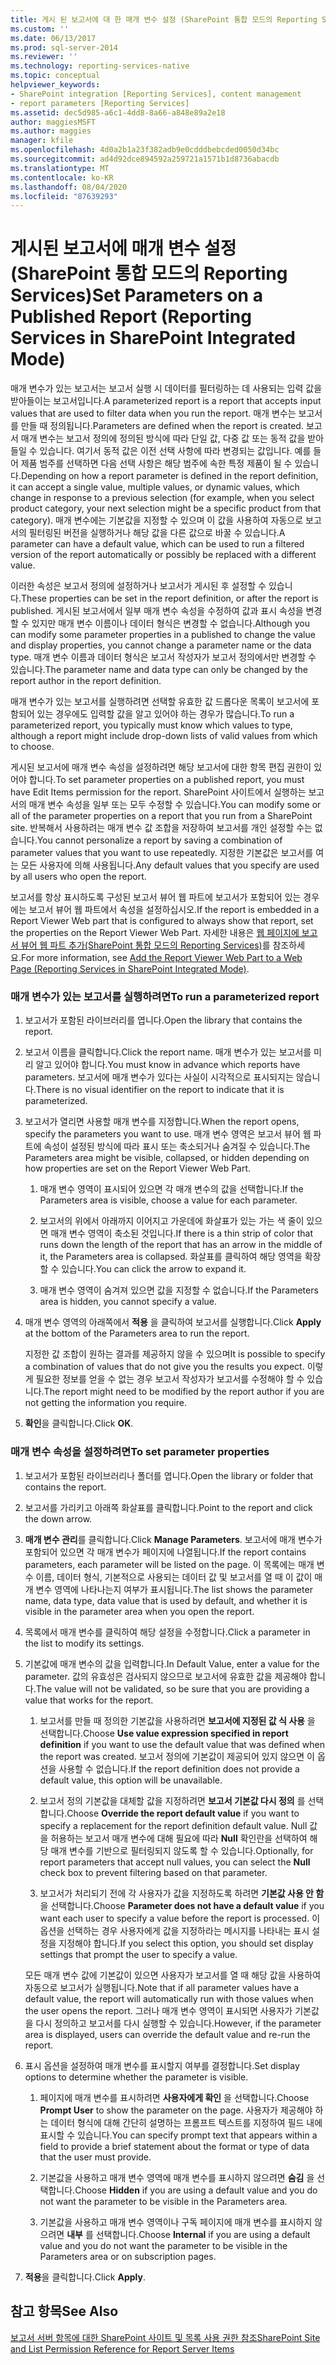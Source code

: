 ```yaml
---
title: 게시 된 보고서에 대 한 매개 변수 설정 (SharePoint 통합 모드의 Reporting Services) | Microsoft Docs
ms.custom: ''
ms.date: 06/13/2017
ms.prod: sql-server-2014
ms.reviewer: ''
ms.technology: reporting-services-native
ms.topic: conceptual
helpviewer_keywords:
- SharePoint integration [Reporting Services], content management
- report parameters [Reporting Services]
ms.assetid: dec5d985-a6c1-4dd8-8a66-a848e89a2e18
author: maggiesMSFT
ms.author: maggies
manager: kfile
ms.openlocfilehash: 4d0a2b1a23f382adb9e0cdddbebcded0050d34bc
ms.sourcegitcommit: ad4d92dce894592a259721a1571b1d8736abacdb
ms.translationtype: MT
ms.contentlocale: ko-KR
ms.lasthandoff: 08/04/2020
ms.locfileid: "87639293"
---
```

# <a name="set-parameters-on-a-published-report-reporting-services-in-sharepoint-integrated-mode"></a><span data-ttu-id="52644-102">게시된 보고서에 매개 변수 설정(SharePoint 통합 모드의 Reporting Services)</span><span class="sxs-lookup"><span data-stu-id="52644-102">Set Parameters on a Published Report (Reporting Services in SharePoint Integrated Mode)</span></span>
  <span data-ttu-id="52644-103">매개 변수가 있는 보고서는 보고서 실행 시 데이터를 필터링하는 데 사용되는 입력 값을 받아들이는 보고서입니다.</span><span class="sxs-lookup"><span data-stu-id="52644-103">A parameterized report is a report that accepts input values that are used to filter data when you run the report.</span></span> <span data-ttu-id="52644-104">매개 변수는 보고서를 만들 때 정의됩니다.</span><span class="sxs-lookup"><span data-stu-id="52644-104">Parameters are defined when the report is created.</span></span> <span data-ttu-id="52644-105">보고서 매개 변수는 보고서 정의에 정의된 방식에 따라 단일 값, 다중 값 또는 동적 값을 받아들일 수 있습니다. 여기서 동적 값은 이전 선택 사항에 따라 변경되는 값입니다. 예를 들어 제품 범주를 선택하면 다음 선택 사항은 해당 범주에 속한 특정 제품이 될 수 있습니다.</span><span class="sxs-lookup"><span data-stu-id="52644-105">Depending on how a report parameter is defined in the report definition, it can accept a single value, multiple values, or dynamic values, which change in response to a previous selection (for example, when you select product category, your next selection might be a specific product from that category).</span></span> <span data-ttu-id="52644-106">매개 변수에는 기본값을 지정할 수 있으며 이 값을 사용하여 자동으로 보고서의 필터링된 버전을 실행하거나 해당 값을 다른 값으로 바꿀 수 있습니다.</span><span class="sxs-lookup"><span data-stu-id="52644-106">A parameter can have a default value, which can be used to run a filtered version of the report automatically or possibly be replaced with a different value.</span></span>  
  
 <span data-ttu-id="52644-107">이러한 속성은 보고서 정의에 설정하거나 보고서가 게시된 후 설정할 수 있습니다.</span><span class="sxs-lookup"><span data-stu-id="52644-107">These properties can be set in the report definition, or after the report is published.</span></span> <span data-ttu-id="52644-108">게시된 보고서에서 일부 매개 변수 속성을 수정하여 값과 표시 속성을 변경할 수 있지만 매개 변수 이름이나 데이터 형식은 변경할 수 없습니다.</span><span class="sxs-lookup"><span data-stu-id="52644-108">Although you can modify some parameter properties in a published to change the value and display properties, you cannot change a parameter name or the data type.</span></span> <span data-ttu-id="52644-109">매개 변수 이름과 데이터 형식은 보고서 작성자가 보고서 정의에서만 변경할 수 있습니다.</span><span class="sxs-lookup"><span data-stu-id="52644-109">The parameter name and data type can only be changed by the report author in the report definition.</span></span>  
  
 <span data-ttu-id="52644-110">매개 변수가 있는 보고서를 실행하려면 선택할 유효한 값 드롭다운 목록이 보고서에 포함되어 있는 경우에도 입력할 값을 알고 있어야 하는 경우가 많습니다.</span><span class="sxs-lookup"><span data-stu-id="52644-110">To run a parameterized report, you typically must know which values to type, although a report might include drop-down lists of valid values from which to choose.</span></span>  
  
 <span data-ttu-id="52644-111">게시된 보고서에 매개 변수 속성을 설정하려면 해당 보고서에 대한 항목 편집 권한이 있어야 합니다.</span><span class="sxs-lookup"><span data-stu-id="52644-111">To set parameter properties on a published report, you must have Edit Items permission for the report.</span></span> <span data-ttu-id="52644-112">SharePoint 사이트에서 실행하는 보고서의 매개 변수 속성을 일부 또는 모두 수정할 수 있습니다.</span><span class="sxs-lookup"><span data-stu-id="52644-112">You can modify some or all of the parameter properties on a report that you run from a SharePoint site.</span></span> <span data-ttu-id="52644-113">반복해서 사용하려는 매개 변수 값 조합을 저장하여 보고서를 개인 설정할 수는 없습니다.</span><span class="sxs-lookup"><span data-stu-id="52644-113">You cannot personalize a report by saving a combination of parameter values that you want to use repeatedly.</span></span> <span data-ttu-id="52644-114">지정한 기본값은 보고서를 여는 모든 사용자에 의해 사용됩니다.</span><span class="sxs-lookup"><span data-stu-id="52644-114">Any default values that you specify are used by all users who open the report.</span></span>  
  
 <span data-ttu-id="52644-115">보고서를 항상 표시하도록 구성된 보고서 뷰어 웹 파트에 보고서가 포함되어 있는 경우에는 보고서 뷰어 웹 파트에서 속성을 설정하십시오.</span><span class="sxs-lookup"><span data-stu-id="52644-115">If the report is embedded in a Report Viewer Web part that is configured to always show that report, set the properties on the Report Viewer Web Part.</span></span> <span data-ttu-id="52644-116">자세한 내용은 [웹 페이지에 보고서 뷰어 웹 파트 추가&#40;SharePoint 통합 모드의 Reporting Services&#41;](../report-server-sharepoint/add-reporting-services-content-types-to-a-sharepoint-library.md)를 참조하세요.</span><span class="sxs-lookup"><span data-stu-id="52644-116">For more information, see [Add the Report Viewer Web Part to a Web Page &#40;Reporting Services in SharePoint Integrated Mode&#41;](../report-server-sharepoint/add-reporting-services-content-types-to-a-sharepoint-library.md).</span></span>  
  
### <a name="to-run-a-parameterized-report"></a><span data-ttu-id="52644-117">매개 변수가 있는 보고서를 실행하려면</span><span class="sxs-lookup"><span data-stu-id="52644-117">To run a parameterized report</span></span>  
  
1.  <span data-ttu-id="52644-118">보고서가 포함된 라이브러리를 엽니다.</span><span class="sxs-lookup"><span data-stu-id="52644-118">Open the library that contains the report.</span></span>  
  
2.  <span data-ttu-id="52644-119">보고서 이름을 클릭합니다.</span><span class="sxs-lookup"><span data-stu-id="52644-119">Click the report name.</span></span> <span data-ttu-id="52644-120">매개 변수가 있는 보고서를 미리 알고 있어야 합니다.</span><span class="sxs-lookup"><span data-stu-id="52644-120">You must know in advance which reports have parameters.</span></span> <span data-ttu-id="52644-121">보고서에 매개 변수가 있다는 사실이 시각적으로 표시되지는 않습니다.</span><span class="sxs-lookup"><span data-stu-id="52644-121">There is no visual identifier on the report to indicate that it is parameterized.</span></span>  
  
3.  <span data-ttu-id="52644-122">보고서가 열리면 사용할 매개 변수를 지정합니다.</span><span class="sxs-lookup"><span data-stu-id="52644-122">When the report opens, specify the parameters you want to use.</span></span> <span data-ttu-id="52644-123">매개 변수 영역은 보고서 뷰어 웹 파트에 속성이 설정된 방식에 따라 표시 또는 축소되거나 숨겨질 수 있습니다.</span><span class="sxs-lookup"><span data-stu-id="52644-123">The Parameters area might be visible, collapsed, or hidden depending on how properties are set on the Report Viewer Web Part.</span></span>  
  
    1.  <span data-ttu-id="52644-124">매개 변수 영역이 표시되어 있으면 각 매개 변수의 값을 선택합니다.</span><span class="sxs-lookup"><span data-stu-id="52644-124">If the Parameters area is visible, choose a value for each parameter.</span></span>  
  
    2.  <span data-ttu-id="52644-125">보고서의 위에서 아래까지 이어지고 가운데에 화살표가 있는 가는 색 줄이 있으면 매개 변수 영역이 축소된 것입니다.</span><span class="sxs-lookup"><span data-stu-id="52644-125">If there is a thin strip of color that runs down the length of the report that has an arrow in the middle of it, the Parameters area is collapsed.</span></span> <span data-ttu-id="52644-126">화살표를 클릭하여 해당 영역을 확장할 수 있습니다.</span><span class="sxs-lookup"><span data-stu-id="52644-126">You can click the arrow to expand it.</span></span>  
  
    3.  <span data-ttu-id="52644-127">매개 변수 영역이 숨겨져 있으면 값을 지정할 수 없습니다.</span><span class="sxs-lookup"><span data-stu-id="52644-127">If the Parameters area is hidden, you cannot specify a value.</span></span>  
  
4.  <span data-ttu-id="52644-128">매개 변수 영역의 아래쪽에서 **적용** 을 클릭하여 보고서를 실행합니다.</span><span class="sxs-lookup"><span data-stu-id="52644-128">Click **Apply** at the bottom of the Parameters area to run the report.</span></span>  
  
     <span data-ttu-id="52644-129">지정한 값 조합이 원하는 결과를 제공하지 않을 수 있으며</span><span class="sxs-lookup"><span data-stu-id="52644-129">It is possible to specify a combination of values that do not give you the results you expect.</span></span> <span data-ttu-id="52644-130">이렇게 필요한 정보를 얻을 수 없는 경우 보고서 작성자가 보고서를 수정해야 할 수 있습니다.</span><span class="sxs-lookup"><span data-stu-id="52644-130">The report might need to be modified by the report author if you are not getting the information you require.</span></span>  
  
5.  <span data-ttu-id="52644-131">**확인**을 클릭합니다.</span><span class="sxs-lookup"><span data-stu-id="52644-131">Click **OK**.</span></span>  
  
### <a name="to-set-parameter-properties"></a><span data-ttu-id="52644-132">매개 변수 속성을 설정하려면</span><span class="sxs-lookup"><span data-stu-id="52644-132">To set parameter properties</span></span>  
  
1.  <span data-ttu-id="52644-133">보고서가 포함된 라이브러리나 폴더를 엽니다.</span><span class="sxs-lookup"><span data-stu-id="52644-133">Open the library or folder that contains the report.</span></span>  
  
2.  <span data-ttu-id="52644-134">보고서를 가리키고 아래쪽 화살표를 클릭합니다.</span><span class="sxs-lookup"><span data-stu-id="52644-134">Point to the report and click the down arrow.</span></span>  
  
3.  <span data-ttu-id="52644-135">**매개 변수 관리**를 클릭합니다.</span><span class="sxs-lookup"><span data-stu-id="52644-135">Click **Manage Parameters**.</span></span> <span data-ttu-id="52644-136">보고서에 매개 변수가 포함되어 있으면 각 매개 변수가 페이지에 나열됩니다.</span><span class="sxs-lookup"><span data-stu-id="52644-136">If the report contains parameters, each parameter will be listed on the page.</span></span> <span data-ttu-id="52644-137">이 목록에는 매개 변수 이름, 데이터 형식, 기본적으로 사용되는 데이터 값 및 보고서를 열 때 이 값이 매개 변수 영역에 나타나는지 여부가 표시됩니다.</span><span class="sxs-lookup"><span data-stu-id="52644-137">The list shows the parameter name, data type, data value that is used by default, and whether it is visible in the parameter area when you open the report.</span></span>  
  
4.  <span data-ttu-id="52644-138">목록에서 매개 변수를 클릭하여 해당 설정을 수정합니다.</span><span class="sxs-lookup"><span data-stu-id="52644-138">Click a parameter in the list to modify its settings.</span></span>  
  
5.  <span data-ttu-id="52644-139">기본값에 매개 변수의 값을 입력합니다.</span><span class="sxs-lookup"><span data-stu-id="52644-139">In Default Value, enter a value for the parameter.</span></span> <span data-ttu-id="52644-140">값의 유효성은 검사되지 않으므로 보고서에 유효한 값을 제공해야 합니다.</span><span class="sxs-lookup"><span data-stu-id="52644-140">The value will not be validated, so be sure that you are providing a value that works for the report.</span></span>  
  
    1.  <span data-ttu-id="52644-141">보고서를 만들 때 정의한 기본값을 사용하려면 **보고서에 지정된 값 식 사용** 을 선택합니다.</span><span class="sxs-lookup"><span data-stu-id="52644-141">Choose **Use value expression specified in report definition** if you want to use the default value that was defined when the report was created.</span></span> <span data-ttu-id="52644-142">보고서 정의에 기본값이 제공되어 있지 않으면 이 옵션을 사용할 수 없습니다.</span><span class="sxs-lookup"><span data-stu-id="52644-142">If the report definition does not provide a default value, this option will be unavailable.</span></span>  
  
    2.  <span data-ttu-id="52644-143">보고서 정의 기본값을 대체할 값을 지정하려면 **보고서 기본값 다시 정의** 를 선택합니다.</span><span class="sxs-lookup"><span data-stu-id="52644-143">Choose **Override the report default value** if you want to specify a replacement for the report definition default value.</span></span> <span data-ttu-id="52644-144">Null 값을 허용하는 보고서 매개 변수에 대해 필요에 따라 **Null** 확인란을 선택하여 해당 매개 변수를 기반으로 필터링되지 않도록 할 수 있습니다.</span><span class="sxs-lookup"><span data-stu-id="52644-144">Optionally, for report parameters that accept null values, you can select the **Null** check box to prevent filtering based on that parameter.</span></span>  
  
    3.  <span data-ttu-id="52644-145">보고서가 처리되기 전에 각 사용자가 값을 지정하도록 하려면 **기본값 사용 안 함** 을 선택합니다.</span><span class="sxs-lookup"><span data-stu-id="52644-145">Choose **Parameter does not have a default value** if you want each user to specify a value before the report is processed.</span></span> <span data-ttu-id="52644-146">이 옵션을 선택하는 경우 사용자에게 값을 지정하라는 메시지를 나타내는 표시 설정을 지정해야 합니다.</span><span class="sxs-lookup"><span data-stu-id="52644-146">If you select this option, you should set display settings that prompt the user to specify a value.</span></span>  
  
     <span data-ttu-id="52644-147">모든 매개 변수 값에 기본값이 있으면 사용자가 보고서를 열 때 해당 값을 사용하여 자동으로 보고서가 실행됩니다.</span><span class="sxs-lookup"><span data-stu-id="52644-147">Note that if all parameter values have a default value, the report will automatically run with those values when the user opens the report.</span></span> <span data-ttu-id="52644-148">그러나 매개 변수 영역이 표시되면 사용자가 기본값을 다시 정의하고 보고서를 다시 실행할 수 있습니다.</span><span class="sxs-lookup"><span data-stu-id="52644-148">However, if the parameter area is displayed, users can override the default value and re-run the report.</span></span>  
  
6.  <span data-ttu-id="52644-149">표시 옵션을 설정하여 매개 변수를 표시할지 여부를 결정합니다.</span><span class="sxs-lookup"><span data-stu-id="52644-149">Set display options to determine whether the parameter is visible.</span></span>  
  
    1.  <span data-ttu-id="52644-150">페이지에 매개 변수를 표시하려면 **사용자에게 확인** 을 선택합니다.</span><span class="sxs-lookup"><span data-stu-id="52644-150">Choose **Prompt User** to show the parameter on the page.</span></span> <span data-ttu-id="52644-151">사용자가 제공해야 하는 데이터 형식에 대해 간단히 설명하는 프롬프트 텍스트를 지정하여 필드 내에 표시할 수 있습니다.</span><span class="sxs-lookup"><span data-stu-id="52644-151">You can specify prompt text that appears within a field to provide a brief statement about the format or type of data that the user must provide.</span></span>  
  
    2.  <span data-ttu-id="52644-152">기본값을 사용하고 매개 변수 영역에 매개 변수를 표시하지 않으려면 **숨김** 을 선택합니다.</span><span class="sxs-lookup"><span data-stu-id="52644-152">Choose **Hidden** if you are using a default value and you do not want the parameter to be visible in the Parameters area.</span></span>  
  
    3.  <span data-ttu-id="52644-153">기본값을 사용하고 매개 변수 영역이나 구독 페이지에 매개 변수를 표시하지 않으려면 **내부** 를 선택합니다.</span><span class="sxs-lookup"><span data-stu-id="52644-153">Choose **Internal** if you are using a default value and you do not want the parameter to be visible in the Parameters area or on subscription pages.</span></span>  
  
7.  <span data-ttu-id="52644-154">**적용**을 클릭합니다.</span><span class="sxs-lookup"><span data-stu-id="52644-154">Click **Apply**.</span></span>  
  
## <a name="see-also"></a><span data-ttu-id="52644-155">참고 항목</span><span class="sxs-lookup"><span data-stu-id="52644-155">See Also</span></span>  
 [<span data-ttu-id="52644-156">보고서 서버 항목에 대한 SharePoint 사이트 및 목록 사용 권한 참조</span><span class="sxs-lookup"><span data-stu-id="52644-156">SharePoint Site and List Permission Reference for Report Server Items</span></span>](../security/sharepoint-site-and-list-permission-reference-for-report-server-items.md)  
  
  
